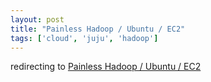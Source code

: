 ```yaml
---
layout: post
title: "Painless Hadoop / Ubuntu / EC2"
tags: ['cloud', 'juju', 'hadoop']
---
```


redirecting to [Painless Hadoop / Ubuntu / EC2](http://markmims.com/cloud/2011/11/08/hadoop-on-ubuntu.html)

<script type="text/javascript">
window.location="http://markmims.com/cloud/2011/11/08/hadoop-on-ubuntu.html";
</script>

